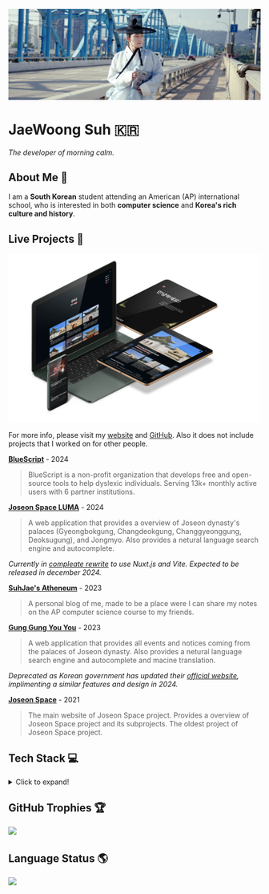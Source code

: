 [![Header Image](media/header.jpg)](https://github.com/SuhJae)

# JaeWoong Suh 🇰🇷

_The developer of morning calm._

## About Me 👋

I am a **South Korean** student attending an American (AP) international school, who is interested in both **computer
science** and **Korea's rich culture and history**.

## Live Projects 🚀

<img src="media/projects.png" alt="Screen with product of Joseon Space"/>

For more info, please visit my [website](https://suhjae.dev) and [GitHub](https://github.com/SuhJae). Also it does not include projects that I worked on for other people.

[**BlueScript**](https://bluescript.app/) - 2024

> BlueScript is a non-profit organization that develops free and open-source tools to help dyslexic individuals. Serving 13k+ monthly active users with 6 partner institutions.

[**Joseon Space LUMA**](https://github.com/SuhJae/luma) - 2024

> A web application that provides a overview of Joseon dynasty's palaces (Gyeongbokgung, Changdeokgung, Changgyeonggung,
> Deoksugung), and Jongmyo. Also provides a netural language search engine and autocomplete.

_Currently in [compleate rewrite](https://github.com/SuhJae/neo-luma) to use Nuxt.js and Vite.
Expected to be released in december 2024._

[**SuhJae's Atheneum**](https://blog.suhjae.dev) - 2023

> A personal blog of me, made to be a place were I can share my notes on the AP computer science course to my friends.

**[Gung Gung You You](https://engung.joseon.space)** - 2023

> A web application that provides all events and notices coming from the palaces of Joseon dynasty. Also provides a
> netural language search engine and autocomplete and macine translation.

_Deprecated as Korean government has updated their [official website](https://royal.khs.go.kr/), implimenting a similar features and design in 2024._

**[Joseon Space](https://joseon.space)** - 2021

> The main website of Joseon Space project. Provides a overview of Joseon Space project and its subprojects. The oldest
> project of Joseon Space project.

## Tech Stack 💻

<details>
<summary>Click to expand!</summary>

### Languages

![C](https://img.shields.io/badge/c-%2300599C.svg?style=for-the-badge&logo=c&logoColor=white) ![C++](https://img.shields.io/badge/c++-%2300599C.svg?style=for-the-badge&logo=c%2B%2B&logoColor=white) ![Java](https://img.shields.io/badge/java-%23ED8B00.svg?style=for-the-badge&logo=openjdk&logoColor=white) ![JavaScript](https://img.shields.io/badge/javascript-%23323330.svg?style=for-the-badge&logo=javascript&logoColor=%23F7DF1E) ![Python](https://img.shields.io/badge/python-3670A0?style=for-the-badge&logo=python&logoColor=ffdd54)

### Frontend

![HTML5](https://img.shields.io/badge/html5-%23E34F26.svg?style=for-the-badge&logo=html5&logoColor=white) ![CSS3](https://img.shields.io/badge/css3-%231572B6.svg?style=for-the-badge&logo=css3&logoColor=white) ![Vue.js](https://img.shields.io/badge/vue.js-%2335495e.svg?style=for-the-badge&logo=vuedotjs&logoColor=%234FC08D) ![Nuxt JS](https://img.shields.io/badge/Nuxt-002E3B?style=for-the-badge&logo=nuxt.js&logoColor=#00DC82) ![Vite](https://img.shields.io/badge/vite-%23646CFF.svg?style=for-the-badge&logo=vite&logoColor=white) ![TailwindCSS](https://img.shields.io/badge/tailwindcss-%2338B2AC.svg?style=for-the-badge&logo=tailwind-css&logoColor=white) ![DaisyUI](https://img.shields.io/badge/daisyui-5A0EF8?style=for-the-badge&logo=daisyui&logoColor=white)

### Backend & DevOps

![FastAPI](https://img.shields.io/badge/FastAPI-005571?style=for-the-badge&logo=fastapi) ![Flask](https://img.shields.io/badge/flask-%23000.svg?style=for-the-badge&logo=flask&logoColor=white) ![Django](https://img.shields.io/badge/django-%23092E20.svg?style=for-the-badge&logo=django&logoColor=white)

![Docker](https://img.shields.io/badge/docker-%230db7ed.svg?style=for-the-badge&logo=docker&logoColor=white) ![Ubuntu](https://img.shields.io/badge/Ubuntu-E95420?style=for-the-badge&logo=ubuntu&logoColor=white) ![Nginx](https://img.shields.io/badge/nginx-%23009639.svg?style=for-the-badge&logo=nginx&logoColor=white) ![traefik](https://img.shields.io/badge/traefik-%23FFB900.svg?style=for-the-badge&logo=traefik&logoColor=white)

### AI & Data Science

![TensorFlow](https://img.shields.io/badge/TensorFlow-%23FF6F00.svg?style=for-the-badge&logo=TensorFlow&logoColor=white) ![Matplotlib](https://img.shields.io/badge/Matplotlib-%23ffffff.svg?style=for-the-badge&logo=Matplotlib&logoColor=black) ![Pandas](https://img.shields.io/badge/pandas-%23150458.svg?style=for-the-badge&logo=pandas&logoColor=white) ![NumPy](https://img.shields.io/badge/numpy-%23013243.svg?style=for-the-badge&logo=numpy&logoColor=white) ![PyTorch](https://img.shields.io/badge/PyTorch-%23EE4C2C.svg?style=for-the-badge&logo=PyTorch&logoColor=white) ![Plotly](https://img.shields.io/badge/Plotly-%233F4F75.svg?style=for-the-badge&logo=plotly&logoColor=white)

### Databases

![Redis](https://img.shields.io/badge/redis-%23DD0031.svg?style=for-the-badge&logo=redis&logoColor=white) ![SQLite](https://img.shields.io/badge/sqlite-%2307405e.svg?style=for-the-badge&logo=sqlite&logoColor=white) ![MongoDB](https://img.shields.io/badge/MongoDB-%234ea94b.svg?style=for-the-badge&logo=mongodb&logoColor=white) ![Postgres](https://img.shields.io/badge/postgres-%23316192.svg?style=for-the-badge&logo=postgresql&logoColor=white)

</details>

## GitHub Trophies 🏆

![](https://github-profile-trophy.vercel.app/?username=SuhJae&theme=onedark&no-frame=true&margin-w=4&column=-1)

## Language Status 🌎

![](https://github-readme-stats.vercel.app/api/top-langs/?username=suhjae&layout=compact&theme=transparent)
